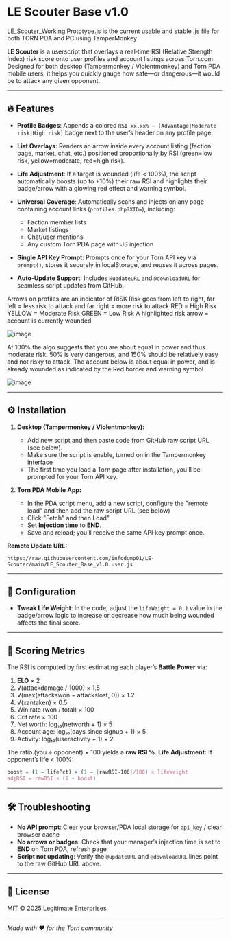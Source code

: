 
# LE Scouter Base v1.0

LE_Scouter_Working Prototype.js is the current usable and stable .js file for both TORN PDA and PC using TamperMonkey

**LE Scouter** is a userscript that overlays a real‑time RSI (Relative Strength Index) risk score onto user profiles and account listings across Torn.com. Designed for both desktop (Tampermonkey / Violentmonkey) and Torn PDA mobile users, it helps you quickly gauge how safe—or dangerous—it would be to attack any given opponent.

---

## 🔥 Features

* **Profile Badges**: Appends a colored `RSI xx.xx% — [Advantage|Moderate risk|High risk]` badge next to the user’s header on any profile page.
* **List Overlays**: Renders an arrow inside every account listing (faction page, market, chat, etc.) positioned proportionally by RSI (green=low risk, yellow=moderate, red=high risk).
* **Life Adjustment**: If a target is wounded (life < 100%), the script automatically boosts (up to +10%) their raw RSI and highlights their badge/arrow with a glowing red effect and warning symbol.
* **Universal Coverage**: Automatically scans and injects on any page containing account links (`profiles.php?XID=`), including:

  * Faction member lists
  * Market listings
  * Chat/user mentions
  * Any custom Torn PDA page with JS injection
* **Single API Key Prompt**: Prompts once for your Torn API key via `prompt()`, stores it securely in localStorage, and reuses it across pages.
* **Auto‑Update Support**: Includes `@updateURL` and `@downloadURL` for seamless script updates from GitHub.

Arrows on profiles are an indicator of RISK
Risk goes from left to right, far left = less risk to attack and far right = more risk to attack
RED = High Risk
YELLOW = Moderate Risk
GREEN = Low Risk
A highlighted risk arrow = account is currently wounded

![image](https://github.com/user-attachments/assets/c0072979-63b6-4836-a05a-5073aac203bd)

At 100% the algo suggests that you are about equal in power and thus moderate risk. 50% is very dangerous, and 150% should be relatively easy and not risky to attack. The account below is about equal in power, and is already wounded as indicated by the Red border and warning symbol 

![image](https://github.com/user-attachments/assets/fa653f07-a7ea-4d71-9c42-d2868d7ff05d)


---

## ⚙️ Installation

1. **Desktop (Tampermonkey / Violentmonkey):**

   * Add new script and then paste code from GitHub raw script URL (see below).
   * Make sure the script is enable, turned on in the Tampermonkey interface
   * The first time you load a Torn page after installation, you’ll be prompted for your Torn API key.

2. **Torn PDA Mobile App:**

   * In the PDA script menu, add a new script, configure the "remote load" and then add the raw script URL (see below)
   * Click "Fetch" and then Load"
   * Set **Injection time** to **END**.
   * Save and reload; you’ll receive the same API‑key prompt once.

**Remote Update URL:**

```
https://raw.githubusercontent.com/infodump01/LE-Scouter/main/LE_Scouter_Base_v1.0.user.js
```

---

## 🔑 Configuration

* **Tweak Life Weight**: In the code, adjust the `lifeWeight = 0.1` value in the badge/arrow logic to increase or decrease how much being wounded affects the final score.

---

## 🧮 Scoring Metrics

The RSI is computed by first estimating each player’s **Battle Power** via:

1. **ELO** × 2
2. √(attackdamage / 1000) × 1.5
3. √(max(attackswon − attackslost, 0)) × 1.2
4. √(xantaken) × 0.5
5. Win rate (won / total) × 100
6. Crit rate × 100
7. Net worth: log₁₀(networth + 1) × 5
8. Account age: log₁₀(days since signup + 1) × 5
9. Activity: log₁₀(useractivity + 1) × 2

The ratio (you ÷ opponent) × 100 yields a **raw RSI %**.
**Life Adjustment:** If opponent’s life < 100%:

```js
boost = (1 − lifePct) × (1 − |rawRSI−100|/100) × lifeWeight
adjRSI = rawRSI × (1 + boost)
```

---

## 🛠️ Troubleshooting

* **No API prompt**: Clear your browser/PDA local storage for `api_key` / clear browser cache 
* **No arrows or badges**: Check that your manager’s injection time is set to **END** on Torn PDA, refresh page
* **Script not updating**: Verify the `@updateURL` and `@downloadURL` lines point to the raw GitHub URL above.

---

## 📄 License

MIT © 2025 Legitimate Enterprises

---

*Made with ❤️ for the Torn community*





















































